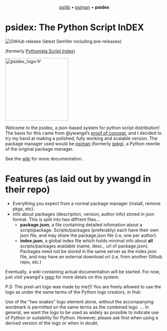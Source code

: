 <p align="center">
  <a href="https://github.com/sn3ksoftware/psilib">psilib</a> &bull;
  <a href="https://github.com/sn3ksoftware/psiman">psiman</a> &bull;
  <b> psidex </b>
</p>

# psidex: The Python Script InDEX

![GitHub release (latest SemVer including pre-releases)](https://img.shields.io/github/v/release/sn3ksoftware/psidex?include_prereleases&sort=semver)

(formerly [Pythonista Script Index](https://github.com/ywangd/Pythonista-Script-Index))

<img src="https://raw.githubusercontent.com/sn3ksoftware/psidex/master/psidex_logo.png" alt="psidex_logo:Ψ" width="200"/>

Welcome to the psidex, a json-based system for python script distribution!
The basis for this came from @ywangd’s [proof of concept](https://github.com/ywangd/Pythonista-Script-Index),
and I decided to try my hand at making a polished, fully working and scalable version.
The package manager used would be [psiman](https://github.com/sn3ksoftware/psiman) (formerly [spkg](https://github.com/sn3ksoftware/sandpkg/tree/testing)), a Python rewrite of the original package manager.

See the [wiki](https://github.com/sn3ksoftware/psidex/wiki) for more documentation.

# Features (as laid out by ywangd in their repo)

* Everything you expect from a normal package manager (install, remove pkgs, etc).
* Info about packages (description, version, author info) stored in json format. This is split into two diffrent files...
   * **package.json**, a file containing detailed infomation about a script/package. Scripts/packages (preferably) each have their own json file, and may share the package.json file (i.e, one per author).
   * **index.json**, a global index file which holds minimal info about **all** scripts/packages available (name, desc., url of package.json). Packages need not be stored in the same server as the index.json file, and may have an external download url (i.e, from another Github repo, etc.)

Eventually, a wiki containing actual documentation will be started.
For now, just visit ywangd's [repo](https://github.com/ywangd/Pythonista-Script-Index) for more detais on this system.

P.S: The pixel-art logo was made by me(!)
You are freely allowed to use the logo as under the same terms of the Python logo creators, in that:

Use of the "two snakes" logo element alone, without the accompanying wordmark is permitted on the same terms as the combined logo.
...
In general, we want the logo to be used as widely as possible to indicate use of Python or suitability for Python. However, please ask first when using a derived version of the logo or when in doubt.
